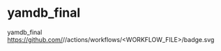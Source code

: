# yamdb_final
yamdb_final
https://github.com/<OWNER>/<REPOSITORY>/actions/workflows/<WORKFLOW_FILE>/badge.svg